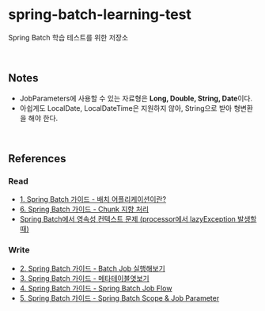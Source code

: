 # spring-batch-learning-test
Spring Batch 학습 테스트를 위한 저장소

<br/>

## Notes
- JobParameters에 사용할 수 있는 자료형은 <b>Long, Double, String, Date</b>이다.
- 아쉽게도 LocalDate, LocalDateTime은 지원하지 않아, String으로 받아 형변환을 해야 한다.

<br/>

## References
### Read
- [1. Spring Batch 가이드 - 배치 어플리케이션이란?](https://jojoldu.tistory.com/324)
- [6. Spring Batch 가이드 - Chunk 지향 처리](https://jojoldu.tistory.com/331)
- [Spring Batch에서 영속성 컨텍스트 문제 (processor에서 lazyException 발생할때)](https://jojoldu.tistory.com/146)

### Write
- [2. Spring Batch 가이드 - Batch Job 실행해보기](https://jojoldu.tistory.com/325)
- [3. Spring Batch 가이드 - 메타테이블엿보기](https://jojoldu.tistory.com/326)
- [4. Spring Batch 가이드 - Spring Batch Job Flow](https://jojoldu.tistory.com/328)
- [5. Spring Batch 가이드 - Spring Batch Scope & Job Parameter](https://jojoldu.tistory.com/330)
